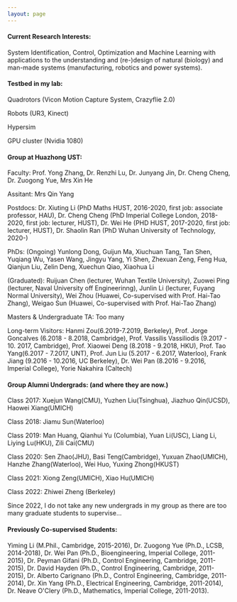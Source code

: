 ```yaml
---
layout: page
---
```


#### Current Research Interests: 

System Identification, Control, Optimization and Machine Learning with applications to the understanding and (re-)design of natural (biology) and man-made systems (manufacturing, robotics and power systems). 


#### Testbed in my lab:

Quadrotors (Vicon Motion Capture System, Crazyflie 2.0)

Robots (UR3, Kinect)

Hypersim 

GPU cluster (Nvidia 1080)

#### Group at Huazhong UST: 

Faculty: Prof. Yong Zhang, Dr. Renzhi Lu, Dr. Junyang Jin, Dr. Cheng Cheng, Dr. Zuogong Yue, Mrs Xin He

Assitant: Mrs Qin Yang

Postdocs: Dr. Xiuting Li (PhD Maths HUST, 2016-2020, first job: associate professor, HAU), Dr. Cheng Cheng (PhD Imperial College London, 2018-2020, first job: lecturer, HUST), Dr. Wei He (PHD HUST, 2017-2020, first job: lecturer, HUST),  Dr. Shaolin Ran (PhD Wuhan University of Technology, 2020-)

PhDs:  (Ongoing) Yunlong Dong, Guijun Ma, Xiuchuan Tang, Tan Shen, Yuqiang Wu, Yasen Wang, Jingyu Yang, Yi Shen, Zhexuan Zeng, Feng Hua, Qianjun Liu, Zelin Deng, Xuechun Qiao, Xiaohua Li

(Graduated): Ruijuan Chen (lecturer, Wuhan Textile University), Zuowei Ping (lecturer, Naval University off Engineerinng), Junlin Li (lecturer, Fuyang Normal University), Wei Zhou (Huawei, Co-supervised with  Prof. Hai-Tao Zhang), Weigao Sun (Huawei, Co-supervised with Prof. Hai-Tao Zhang)

Masters & Undergraduate TA: Too many

Long-term Visitors: Hanmi Zou(6.2019-7.2019, Berkeley), Prof. Jorge Goncalves (6.2018 - 8.2018, Cambridge), Prof. Vassilis Vassiliodis (9.2017 - 10. 2017, Cambridge), Prof. Xiaowei Deng (8.2018 - 9.2018, HKU), Prof. Tao Yang(6.2017 - 7.2017, UNT), Prof. Jun Liu (5.2017 - 6.2017, Waterloo), Frank Jiang (9.2016 - 10.2016, UC Berkeley), Dr. Wei Pan (8.2016 - 9.2016, Imperial College), Yorie Nakahira (Caltech)

#### Group Alumni Undergrads: (and where they are now.)

Class 2017: Xuejun Wang(CMU), Yuzhen Liu(Tsinghua), Jiazhuo Qin(UCSD), Haowei Xiang(UMICH)

Class 2018: Jiamu Sun(Waterloo)

Class 2019: Man Huang, Qianhui Yu (Columbia), Yuan Li(USC), Liang Li, Liying Lu(HKU), Zili Cai(CMU) 

Class 2020: Sen Zhao(JHU), Basi Teng(Cambridge), Yuxuan Zhao(UMICH), Hanzhe Zhang(Waterloo), Wei Huo, Yuxing Zhong(HKUST)

Class 2021: Xiong Zeng(UMICH), Xiao Hu(UMICH)

Class 2022: Zhiwei Zheng (Berkeley)

Since 2022, I do not take any new undergrads in my group as there are too many graduate students to supervise... 

#### Previously Co-supervised Students: 

Yiming Li (M.Phil., Cambridge, 2015-2016), Dr. Zuogong Yue (Ph.D., LCSB, 2014-2018), Dr. Wei Pan (Ph.D., Bioengineering, Imperial College, 2011-2015), Dr. Peyman Gifani (Ph.D., Control Engineering, Cambridge, 2011-2015), Dr. David Hayden (Ph.D., Control Engineering, Cambridge, 2011-2015), Dr. Alberto Carignano (Ph.D., Control Engineering, Cambridge, 2011-2014), Dr. Xin Yang (Ph.D., Electrical Engineering, Cambridge, 2011-2014), Dr. Neave O'Clery (Ph.D., Mathematics, Imperial College, 2011-2013).




